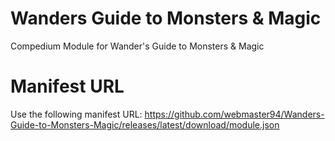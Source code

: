 # Wanders Guide to Monsters & Magic
 Compedium Module for Wander's Guide to Monsters & Magic
# Manifest URL
 Use the following manifest URL: https://github.com/webmaster94/Wanders-Guide-to-Monsters-Magic/releases/latest/download/module.json
